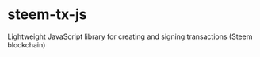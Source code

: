 # steem-tx-js
Lightweight JavaScript library for creating and signing transactions (Steem blockchain)
